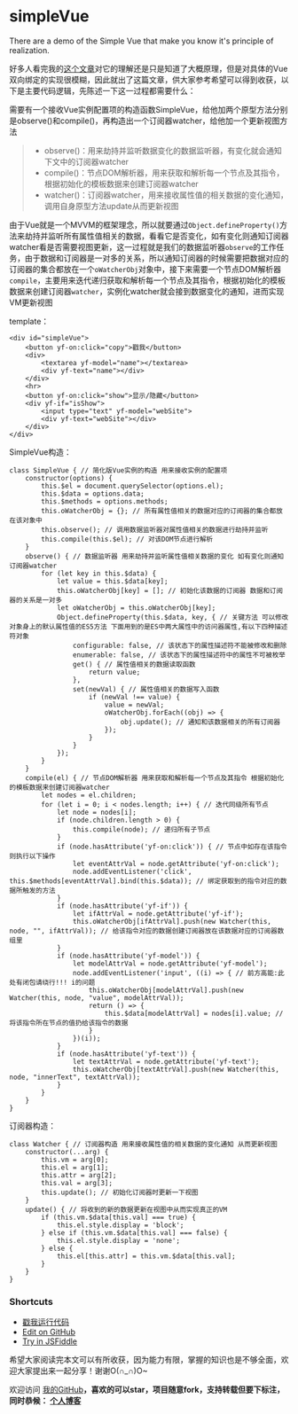 # simpleVue
There are a demo of the Simple Vue that make you know it's principle of realization.

好多人看完我的[这个文章](https://www.jianshu.com/p/23180880d3aa)对它的理解还是只是知道了大概原理，但是对具体的Vue双向绑定的实现很模糊，因此就出了这篇文章，供大家参考希望可以得到收获，以下是主要代码逻辑，先陈述一下这一过程都需要什么：

需要有一个接收Vue实例配置项的构造函数SimpleVue，给他加两个原型方法分别是observe()和compile()，再构造出一个订阅器watcher，给他加一个更新视图方法
> * observe()：用来劫持并监听数据变化的数据监听器，有变化就会通知下文中的订阅器watcher
> * compile()：节点DOM解析器，用来获取和解析每一个节点及其指令，根据初始化的模板数据来创建订阅器watcher
> * watcher()：订阅器watcher，用来接收属性值的相关数据的变化通知，调用自身原型方法update从而更新视图

由于Vue就是一个MVVM的框架理念，所以就要通过`Object.defineProperty()`方法来劫持并监听所有属性值相关的数据，看看它是否变化，如有变化则通知订阅器watcher看是否需要视图更新，这一过程就是我们的数据监听器`observe`的工作任务，由于数据和订阅器是一对多的关系，所以通知订阅器的时候需要把数据对应的订阅器的集合都放在一个`oWatcherObj`对象中，接下来需要一个节点DOM解析器`compile`，主要用来迭代递归获取和解析每一个节点及其指令，根据初始化的模板数据来创建订阅器`watcher`，实例化watcher就会接到数据变化的通知，进而实现VM更新视图

template：
```
<div id="simpleVue">
    <button yf-on:click="copy">戳我</button>
    <div>
        <textarea yf-model="name"></textarea>
        <div yf-text="name"></div>
    </div>
    <hr>
    <button yf-on:click="show">显示/隐藏</button>
    <div yf-if="isShow">
        <input type="text" yf-model="webSite">
        <div yf-text="webSite"></div>
    </div>
</div>
```
SimpleVue构造：
```
class SimpleVue { // 简化版Vue实例的构造 用来接收实例的配置项
    constructor(options) {
        this.$el = document.querySelector(options.el);
        this.$data = options.data;
        this.$methods = options.methods;
        this.oWatcherObj = {}; // 所有属性值相关的数据对应的订阅器的集合都放在该对象中
        this.observe(); // 调用数据监听器对属性值相关的数据进行劫持并监听
        this.compile(this.$el); // 对该DOM节点进行解析
    }
    observe() { // 数据监听器 用来劫持并监听属性值相关数据的变化 如有变化则通知订阅器watcher
        for (let key in this.$data) {
            let value = this.$data[key];
            this.oWatcherObj[key] = []; // 初始化该数据的订阅器 数据和订阅器的关系是一对多
            let oWatcherObj = this.oWatcherObj[key];
            Object.defineProperty(this.$data, key, { // 关键方法 可以修改对象身上的默认属性值的ES5方法 下面用到的是ES中两大属性中的访问器属性,有以下四种描述符对象
                configurable: false, // 该状态下的属性描述符不能被修改和删除
                enumerable: false, // 该状态下的属性描述符中的属性不可被枚举
                get() { // 属性值相关的数据读取函数
                    return value;
                },
                set(newVal) { // 属性值相关的数据写入函数
                    if (newVal !== value) {
                        value = newVal;
                        oWatcherObj.forEach((obj) => {
                            obj.update(); // 通知和该数据相关的所有订阅器
                        });
                    }
                }
            });
        }
    }
    compile(el) { // 节点DOM解析器 用来获取和解析每一个节点及其指令 根据初始化的模板数据来创建订阅器watcher
        let nodes = el.children;
        for (let i = 0; i < nodes.length; i++) { // 迭代同级所有节点
            let node = nodes[i];
            if (node.children.length > 0) {
                this.compile(node); // 递归所有子节点
            }
            if (node.hasAttribute('yf-on:click')) { // 节点中如存在该指令则执行以下操作
                let eventAttrVal = node.getAttribute('yf-on:click');
                node.addEventListener('click', this.$methods[eventAttrVal].bind(this.$data)); // 绑定获取到的指令对应的数据所触发的方法
            }
            if (node.hasAttribute('yf-if')) {
                let ifAttrVal = node.getAttribute('yf-if');
                this.oWatcherObj[ifAttrVal].push(new Watcher(this, node, "", ifAttrVal)); // 给该指令对应的数据创建订阅器放在该数据对应的订阅器数组里
            }
            if (node.hasAttribute('yf-model')) {
                let modelAttrVal = node.getAttribute('yf-model');
                node.addEventListener('input', ((i) => { // 前方高能:此处有闭包请绕行!!! i的问题
                    this.oWatcherObj[modelAttrVal].push(new Watcher(this, node, "value", modelAttrVal));
                    return () => {
                        this.$data[modelAttrVal] = nodes[i].value; // 将该指令所在节点的值扔给该指令的数据
                    }
                })(i));
            }
            if (node.hasAttribute('yf-text')) {
                let textAttrVal = node.getAttribute('yf-text');
                this.oWatcherObj[textAttrVal].push(new Watcher(this, node, "innerText", textAttrVal));
            }
        }
    }
}
```
订阅器构造：
```
class Watcher { // 订阅器构造 用来接收属性值的相关数据的变化通知 从而更新视图
    constructor(...arg) {
        this.vm = arg[0];
        this.el = arg[1];
        this.attr = arg[2];
        this.val = arg[3];
        this.update(); // 初始化订阅器时更新一下视图
    }
    update() { // 将收到的新的数据更新在视图中从而实现真正的VM
        if (this.vm.$data[this.val] === true) {
            this.el.style.display = 'block';
        } else if (this.vm.$data[this.val] === false) {
            this.el.style.display = 'none';
        } else {
            this.el[this.attr] = this.vm.$data[this.val];
        }
    }
}
```
### Shortcuts
* [戳我运行代码](https://yufy1314.github.io/simpleVue/)
* [Edit on GitHub](https://github.com/YuFy1314/simpleVue)
* [Try in JSFiddle](https://jsfiddle.net/yufy_info/51zuhjwf/26/)

希望大家阅读完本文可以有所收获，因为能力有限，掌握的知识也是不够全面，欢迎大家提出来一起分享！谢谢O(∩_∩)O~

欢迎访问 [我的GitHub](https://github.com/YuFy1314)**，喜欢的可以star，项目随意fork，支持转载但要下标注，同时恭候： [个人博客](https://yufy1314.github.io/)**
